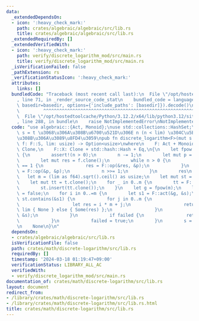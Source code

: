 ```yaml
---
data:
  _extendedDependsOn:
  - icon: ':heavy_check_mark:'
    path: crates/algebraic/algebraic/src/lib.rs
    title: crates/algebraic/algebraic/src/lib.rs
  _extendedRequiredBy: []
  _extendedVerifiedWith:
  - icon: ':heavy_check_mark:'
    path: verify/discrete_logarithm_mod/src/main.rs
    title: verify/discrete_logarithm_mod/src/main.rs
  _isVerificationFailed: false
  _pathExtension: rs
  _verificationStatusIcon: ':heavy_check_mark:'
  attributes:
    links: []
  bundledCode: "Traceback (most recent call last):\n  File \"/opt/hostedtoolcache/Python/3.12.2/x64/lib/python3.12/site-packages/onlinejudge_verify/documentation/build.py\"\
    , line 71, in _render_source_code_stat\n    bundled_code = language.bundle(stat.path,\
    \ basedir=basedir, options={'include_paths': [basedir]}).decode()\n          \
    \         ^^^^^^^^^^^^^^^^^^^^^^^^^^^^^^^^^^^^^^^^^^^^^^^^^^^^^^^^^^^^^^^^^^^^^^^^^^^^^^^^^\n\
    \  File \"/opt/hostedtoolcache/Python/3.12.2/x64/lib/python3.12/site-packages/onlinejudge_verify/languages/rust.py\"\
    , line 288, in bundle\n    raise NotImplementedError\nNotImplementedError\n"
  code: "use algebraic::{Act, Monoid};\nuse std::collections::HashSet;\n\n/// f^n\
    \ s = t \u3068\u306A\u308B\u6700\u521D\u306E n (n < lim) \u304C\u5B58\u5728\u3059\
    \u308B\u306A\u3089\u8FD4\u3059\npub fn discrete_logarithm<F>(mut s: F::X, t: F::X,\
    \ f: F::S, lim: usize) -> Option<usize>\nwhere\n    F: Act + Monoid,\n    F::S:\
    \ Clone,\n    F::X: Clone + std::hash::Hash + Eq,\n{\n    let fpow = |mut n: usize|\
    \ {\n        assert!(n > 0);\n        n -= 1;\n        let mut p = f.clone();\n\
    \        let mut res = f.clone();\n        while n > 0 {\n            if n & 1\
    \ == 1 {\n                res = F::op(&res, &p);\n            }\n            p\
    \ = F::op(&p, &p);\n            n >>= 1;\n        }\n        res\n    };\n\n \
    \   let m = (lim as f64).sqrt().ceil() as usize;\n    let mut st = HashSet::new();\n\
    \    let mut tt = t.clone();\n    for _ in 0..m {\n        tt = F::act(&f, &tt);\n\
    \        st.insert(tt.clone());\n    }\n    let g = fpow(m);\n    let mut failed\
    \ = false;\n    for i in 0..=m {\n        let s1 = F::act(&g, &s);\n        if\
    \ st.contains(&s1) {\n            for j in 0..m {\n                if s == t {\n\
    \                    let res = i * m + j;\n                    return if res >=\
    \ lim { None } else { Some(res) };\n                }\n                s = F::act(&f,\
    \ &s);\n            }\n            if failed {\n                return None;\n\
    \            }\n            failed = true;\n        }\n        s = s1;\n    }\n\
    \n    None\n}\n"
  dependsOn:
  - crates/algebraic/algebraic/src/lib.rs
  isVerificationFile: false
  path: crates/math/discrete-logarithm/src/lib.rs
  requiredBy: []
  timestamp: '2024-03-18 01:19:47+09:00'
  verificationStatus: LIBRARY_ALL_AC
  verifiedWith:
  - verify/discrete_logarithm_mod/src/main.rs
documentation_of: crates/math/discrete-logarithm/src/lib.rs
layout: document
redirect_from:
- /library/crates/math/discrete-logarithm/src/lib.rs
- /library/crates/math/discrete-logarithm/src/lib.rs.html
title: crates/math/discrete-logarithm/src/lib.rs
---
```


